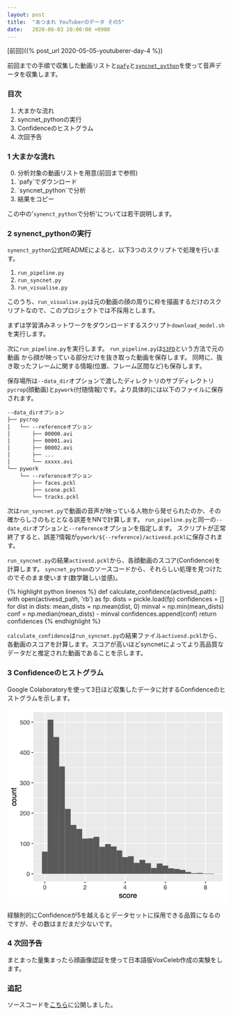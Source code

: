 ```yaml
---
layout: post
title:  "あつまれ YouTuberのデータ その5"
date:   2020-06-03 20:00:00 +0900
---
```


[前回]({% post_url 2020-05-05-youtuberer-day-4 %})

前回までの手順で収集した動画リストと[`pafy`](https://pypi.org/project/pafy/)と[`syncnet_python`](https://github.com/joonson/syncnet_python)を使って音声データを収集します。

### 目次

1. 大まかな流れ
2. syncnet_pythonの実行
4. Confidenceのヒストグラム
5. 次回予告

### 1 大まかな流れ

<ol start="0">
<li>分析対象の動画リストを用意(前回まで参照)</li>
<li>`pafy`でダウンロード</li>
<li>`syncnet_python`で分析</li>
<li>結果をコピー</li>
</ol>

この中の'`synenct_python`で分析'については若干説明します。

### 2 synenct_pythonの実行

`synenct_python`公式READMEによると、以下3つのスクリプトで処理を行います。

1. `run_pipeline.py`
2. `run_syncnet.py`
3. `run_visualise.py`

このうち、`run_visualise.py`は元の動画の顔の周りに枠を描画するだけのスクリプトなので、このプロジェクトでは不採用とします。

まずは学習済みネットワークをダウンロードするスクリプト`download_model.sh`を実行します。

次に`run_pipeline.py`を実行します。
`run_pipeline.py`は[`S3FD`](https://arxiv.org/abs/1708.05237)という方法で元の動画
から顔が映っている部分だけを抜き取った動画を保存します。
同時に、抜き取ったフレームに関する情報(位置、フレーム区間など)も保存します。

保存場所は`--data_dir`オプションで渡したディレクトリのサブディレクトリ`pycrop`(顔動画)と`pywork`(付随情報)です。より具体的には以下のファイルに保存されます。

```
--data_dirオプション
├── pycrop
│   └── --referenceオプション
│       ├── 00000.avi
│       ├── 00001.avi
│       ├── 00002.avi
│       ├── ...
│       └── xxxxx.avi
└── pywork
    └── --referenceオプション
        ├── faces.pckl
        ├── scene.pckl
        └── tracks.pckl
```

次は`run_syncnet.py`で動画の音声が映っている人物から発せられたのか、その確からしさのもととなる誤差をNNで計算します。
`run_pipeline.py`と同一の`--date_dir`オプションと`--reference`オプションを指定します。
スクリプトが正常終了すると、誤差?情報が`pywork/${--reference}/activesd.pckl`に保存されます。

`run_syncnet.py`の結果`activesd.pckl`から、各顔動画のスコア(Confidence)を計算します。
`syncnet_python`のソースコードから、それらしい処理を見つけたのでそのまま使います(数学難しい並感)。

{% highlight python linenos %}
def calculate_confidence(activesd_path):
    with open(activesd_path, 'rb') as fp:
        dists = pickle.load(fp)
    confidences = []
    for dist in dists:
        mean_dists = np.mean(dist, 0)
        minval = np.min(mean_dists)
        conf = np.median(mean_dists) - minval
        confidences.append(conf)
    return confidences
{% endhighlight %}

`calculate_confidence`は`run_syncnet.py`の結果ファイル`activesd.pckl`から、各動画のスコアを計算します。スコアが高いほどsyncnetによってより高品質なデータだと推定された動画であることを示します。

### 3 Confidenceのヒストグラム

Google Colaboratoryを使って3日ほど収集したデータに対するConfidenceのヒストグラムを示します。

![](/assets/img/youtuberer/day-5-fig-1-1.png)

経験則的にConfidenceが5を越えるとデータセットに採用できる品質になるのですが、その数はまだまだ少ないです。

### 4 次回予告

まとまった量集まったら顔画像認証を使って日本語版VoxCeleb作成の実験をします。

### 追記

ソースコードを[こちら](https://github.com/leichtrhino/youtuberer)に公開しました。
